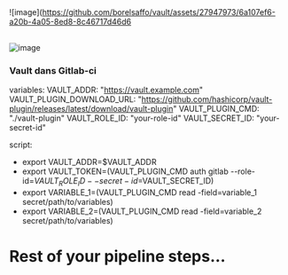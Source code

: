 ##

![image](https://github.com/borelsaffo/vault/assets/27947973/6a107ef6-a20b-4a05-8ed8-8c46717d46d6

##
![image](https://github.com/borelsaffo/vault/assets/27947973/f08166d1-cb68-4d47-894a-ff7e34ec1f6f)



### Vault dans Gitlab-ci
variables:
  VAULT_ADDR: "https://vault.example.com"
  VAULT_PLUGIN_DOWNLOAD_URL: "https://github.com/hashicorp/vault-plugin/releases/latest/download/vault-plugin"
  VAULT_PLUGIN_CMD: "./vault-plugin"
  VAULT_ROLE_ID: "your-role-id"
  VAULT_SECRET_ID: "your-secret-id"

script:
  - export VAULT_ADDR=$VAULT_ADDR
  - export VAULT_TOKEN=$($VAULT_PLUGIN_CMD auth gitlab --role-id=$VAULT_ROLE_ID --secret-id=$VAULT_SECRET_ID)
  - export VARIABLE_1=$($VAULT_PLUGIN_CMD read -field=variable_1 secret/path/to/variables)
  - export VARIABLE_2=$($VAULT_PLUGIN_CMD read -field=variable_2 secret/path/to/variables)
# Rest of your pipeline steps...


